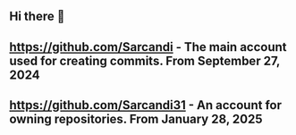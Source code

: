 ## Hi there 👋
## https://github.com/Sarcandi - The main account used for creating commits. From September 27, 2024
## https://github.com/Sarcandi31 - An account for owning repositories. From January 28, 2025
<!--
**Sarcandi/Sarcandi** is a ✨ _special_ ✨ repository because its `README.md` (this file) appears on your GitHub profile.

Here are some ideas to get you started:

- 🔭 I’m currently working on ...
- 🌱 I’m currently learning ...
- 👯 I’m looking to collaborate on ...
- 🤔 I’m looking for help with ...
- 💬 Ask me about ...
- 📫 How to reach me: ...
- 😄 Pronouns: ...
- ⚡ Fun fact: ...
-->

